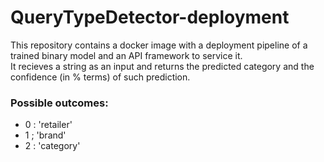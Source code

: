 # QueryTypeDetector-deployment
This repository contains a docker image with a deployment pipeline of a trained binary model and an API framework to service it.<br>
It recieves a string as an input and returns the predicted category and the confidence (in % terms) of such prediction.<br>
### Possible outcomes: 
 - 0 : 'retailer'
 - 1 ; 'brand'
 - 2 : 'category'
